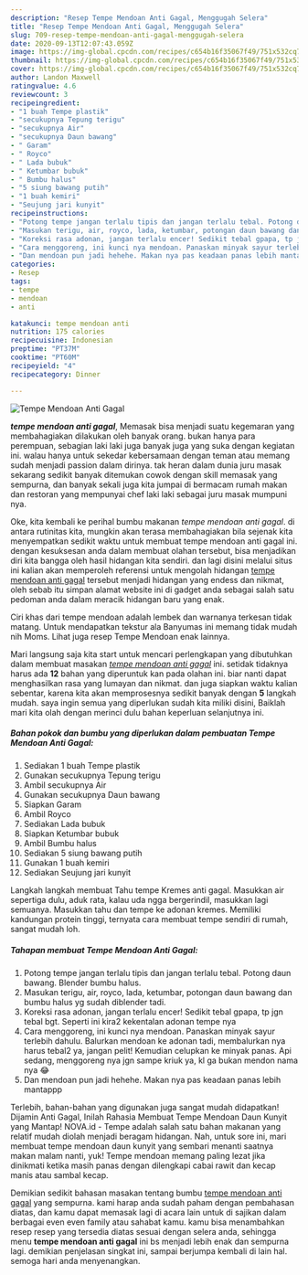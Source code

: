 ```yaml
---
description: "Resep Tempe Mendoan Anti Gagal, Menggugah Selera"
title: "Resep Tempe Mendoan Anti Gagal, Menggugah Selera"
slug: 709-resep-tempe-mendoan-anti-gagal-menggugah-selera
date: 2020-09-13T12:07:43.059Z
image: https://img-global.cpcdn.com/recipes/c654b16f35067f49/751x532cq70/tempe-mendoan-anti-gagal-foto-resep-utama.jpg
thumbnail: https://img-global.cpcdn.com/recipes/c654b16f35067f49/751x532cq70/tempe-mendoan-anti-gagal-foto-resep-utama.jpg
cover: https://img-global.cpcdn.com/recipes/c654b16f35067f49/751x532cq70/tempe-mendoan-anti-gagal-foto-resep-utama.jpg
author: Landon Maxwell
ratingvalue: 4.6
reviewcount: 3
recipeingredient:
- "1 buah Tempe plastik"
- "secukupnya Tepung terigu"
- "secukupnya Air"
- "secukupnya Daun bawang"
- " Garam"
- " Royco"
- " Lada bubuk"
- " Ketumbar bubuk"
- " Bumbu halus"
- "5 siung bawang putih"
- "1 buah kemiri"
- "Seujung jari kunyit"
recipeinstructions:
- "Potong tempe jangan terlalu tipis dan jangan terlalu tebal. Potong daun bawang. Blender bumbu halus."
- "Masukan terigu, air, royco, lada, ketumbar, potongan daun bawang dan bumbu halus yg sudah diblender tadi."
- "Koreksi rasa adonan, jangan terlalu encer! Sedikit tebal gpapa, tp jgn tebal bgt. Seperti ini kira2 kekentalan adonan tempe nya"
- "Cara menggoreng, ini kunci nya mendoan. Panaskan minyak sayur terlebih dahulu. Balurkan mendoan ke adonan tadi, membalurkan nya harus tebal2 ya, jangan pelit! Kemudian celupkan ke minyak panas. Api sedang, menggoreng nya jgn sampe kriuk ya, kl ga bukan mendon nama nya 😂"
- "Dan mendoan pun jadi hehehe. Makan nya pas keadaan panas lebih mantappp"
categories:
- Resep
tags:
- tempe
- mendoan
- anti

katakunci: tempe mendoan anti 
nutrition: 175 calories
recipecuisine: Indonesian
preptime: "PT37M"
cooktime: "PT60M"
recipeyield: "4"
recipecategory: Dinner

---
```



![Tempe Mendoan Anti Gagal](https://img-global.cpcdn.com/recipes/c654b16f35067f49/751x532cq70/tempe-mendoan-anti-gagal-foto-resep-utama.jpg)

<b><i>tempe mendoan anti gagal</i></b>, Memasak bisa menjadi suatu kegemaran yang membahagiakan dilakukan oleh banyak orang. bukan hanya para perempuan, sebagian laki laki juga banyak juga yang suka dengan kegiatan ini. walau hanya untuk sekedar kebersamaan dengan teman atau memang sudah menjadi passion dalam dirinya. tak heran dalam dunia juru masak sekarang sedikit banyak ditemukan cowok dengan skill memasak yang sempurna, dan banyak sekali juga kita jumpai di bermacam rumah makan dan restoran yang mempunyai chef laki laki sebagai juru masak mumpuni nya.

Oke, kita kembali ke perihal bumbu makanan <i>tempe mendoan anti gagal</i>. di antara rutinitas kita, mungkin akan terasa membahagiakan bila sejenak kita menyempatkan sedikit waktu untuk membuat tempe mendoan anti gagal ini. dengan kesuksesan anda dalam membuat olahan tersebut, bisa menjadikan diri kita bangga oleh hasil hidangan kita sendiri. dan lagi disini melalui situs ini kalian akan memperoleh referensi untuk mengolah hidangan <u>tempe mendoan anti gagal</u> tersebut menjadi hidangan yang endess dan nikmat, oleh sebab itu simpan alamat website ini di gadget anda sebagai salah satu pedoman anda dalam meracik hidangan baru yang enak.

Ciri khas dari tempe mendoan adalah lembek dan warnanya terkesan tidak matang. Untuk mendapatkan tekstur ala Banyumas ini memang tidak mudah nih Moms. Lihat juga resep Tempe Mendoan enak lainnya.


Mari langsung saja kita start untuk mencari perlengkapan yang dibutuhkan dalam membuat masakan <u><i>tempe mendoan anti gagal</i></u> ini. setidak tidaknya harus ada <b>12</b> bahan yang diperuntuk kan pada olahan ini. biar nanti dapat menghasilkan rasa yang lumayan dan nikmat. dan juga siapkan waktu kalian sebentar, karena kita akan memprosesnya sedikit banyak dengan <b>5</b> langkah mudah. saya ingin semua yang diperlukan sudah kita miliki disini, Baiklah mari kita olah dengan merinci dulu bahan keperluan selanjutnya ini.

<!--inarticleads1-->

##### Bahan pokok dan bumbu yang diperlukan dalam pembuatan Tempe Mendoan Anti Gagal:

1. Sediakan 1 buah Tempe plastik
1. Gunakan secukupnya Tepung terigu
1. Ambil secukupnya Air
1. Gunakan secukupnya Daun bawang
1. Siapkan  Garam
1. Ambil  Royco
1. Sediakan  Lada bubuk
1. Siapkan  Ketumbar bubuk
1. Ambil  Bumbu halus
1. Sediakan 5 siung bawang putih
1. Gunakan 1 buah kemiri
1. Sediakan Seujung jari kunyit


Langkah langkah membuat Tahu tempe Kremes anti gagal. Masukkan air sepertiga dulu, aduk rata, kalau uda ngga bergerindil, masukkan lagi semuanya. Masukkan tahu dan tempe ke adonan kremes. Memiliki kandungan protein tinggi, ternyata cara membuat tempe sendiri di rumah, sangat mudah loh. 

<!--inarticleads2-->

##### Tahapan membuat Tempe Mendoan Anti Gagal:

1. Potong tempe jangan terlalu tipis dan jangan terlalu tebal. Potong daun bawang. Blender bumbu halus.
1. Masukan terigu, air, royco, lada, ketumbar, potongan daun bawang dan bumbu halus yg sudah diblender tadi.
1. Koreksi rasa adonan, jangan terlalu encer! Sedikit tebal gpapa, tp jgn tebal bgt. Seperti ini kira2 kekentalan adonan tempe nya
1. Cara menggoreng, ini kunci nya mendoan. Panaskan minyak sayur terlebih dahulu. Balurkan mendoan ke adonan tadi, membalurkan nya harus tebal2 ya, jangan pelit! Kemudian celupkan ke minyak panas. Api sedang, menggoreng nya jgn sampe kriuk ya, kl ga bukan mendon nama nya 😂
1. Dan mendoan pun jadi hehehe. Makan nya pas keadaan panas lebih mantappp


Terlebih, bahan-bahan yang digunakan juga sangat mudah didapatkan! Dijamin Anti Gagal, Inilah Rahasia Membuat Tempe Mendoan Daun Kunyit yang Mantap! NOVA.id - Tempe adalah salah satu bahan makanan yang relatif mudah diolah menjadi beragam hidangan. Nah, untuk sore ini, mari membuat tempe mendoan daun kunyit yang sembari menanti saatnya makan malam nanti, yuk! Tempe mendoan memang paling lezat jika dinikmati ketika masih panas dengan dilengkapi cabai rawit dan kecap manis atau sambal kecap. 

Demikian sedikit bahasan masakan tentang bumbu <u>tempe mendoan anti gagal</u> yang sempurna. kami harap anda sudah paham dengan pembahasan diatas, dan kamu dapat memasak lagi di acara lain untuk di sajikan dalam berbagai even even family atau sahabat kamu. kamu bisa menambahkan resep resep yang tersedia diatas sesuai dengan selera anda, sehingga menu <b>tempe mendoan anti gagal</b> ini bs menjadi lebih enak dan sempurna lagi. demikian penjelasan singkat ini, sampai berjumpa kembali di lain hal. semoga hari anda menyenangkan.
